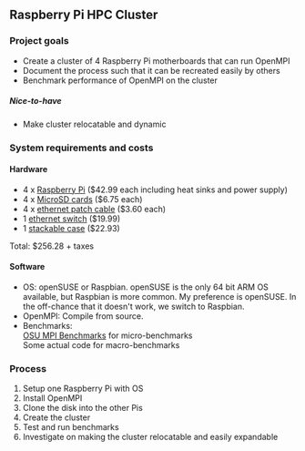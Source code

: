 ## Raspberry Pi HPC Cluster

### Project goals

* Create a cluster of 4 Raspberry Pi motherboards that can run OpenMPI
* Document the process such that it can be recreated easily by others
* Benchmark performance of OpenMPI on the cluster

##### Nice-to-have

* Make cluster relocatable and dynamic

### System requirements and costs

#### Hardware

* 4 x [Raspberry Pi](https://www.amazon.com/gp/product/B01EW3QU22/ref=ox_sc_act_title_2?ie=UTF8&psc=1&smid=AAU5UPIIBDRLP) ($42.99 each including heat sinks and power supply)
* 4 x [MicroSD cards](https://www.amazon.com/gp/product/B00488G6P8/ref=ox_sc_act_title_4?ie=UTF8&psc=1&smid=A35BKAA6VXTYCT) ($6.75 each)
* 4 x [ethernet patch cable](https://www.amazon.com/gp/product/B00000JDF5/ref=ox_sc_act_title_5?ie=UTF8&psc=1&smid=ATVPDKIKX0DER) ($3.60 each)
* 1 [ethernet switch](https://www.amazon.com/gp/product/B003X7TRWO/ref=ox_sc_act_title_3?ie=UTF8&psc=1&smid=ATVPDKIKX0DER) ($19.99)
* 1 [stackable case](https://www.amazon.com/gp/product/B01LVUVVOQ/ref=ox_sc_act_title_1?ie=UTF8&psc=1&smid=A2DBBGJY78ZF8D) ($22.93)

Total: $256.28 + taxes

#### Software

* OS: openSUSE or Raspbian. openSUSE is the only 64 bit ARM OS available, but Raspbian is more common. My preference is openSUSE. In the off-chance that it doesn't work, we switch to Raspbian.
* OpenMPI: Compile from source.
* Benchmarks:  
[OSU MPI Benchmarks](http://mvapich.cse.ohio-state.edu/benchmarks/) for micro-benchmarks  
Some actual code for macro-benchmarks

### Process

1. Setup one Raspberry Pi with OS 
2. Install OpenMPI
3. Clone the disk into the other Pis
4. Create the cluster
5. Test and run benchmarks
6. Investigate on making the cluster relocatable and easily expandable
